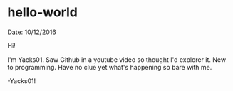 # hello-world

Date: 10/12/2016

Hi!

I'm Yacks01. Saw Github in a youtube video so thought I'd explorer it.  New to programming. Have no clue yet what's happening so bare with me.

-Yacks01!
